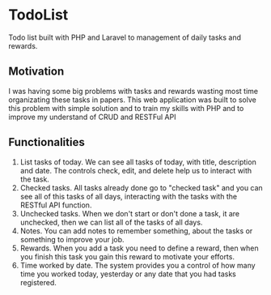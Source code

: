 # TodoList

Todo list built with PHP and Laravel to management of daily tasks and rewards.

## Motivation

I was having some big problems with tasks and rewards wasting most time organizating these tasks in papers. This web application was built to solve this problem with simple solution and to train my skills with PHP and to improve my understand of CRUD and RESTFul API

## Functionalities

1. List tasks of today. We can see all tasks of today, with title, description and date. The controls check, edit, and delete help us to interact with the task.
2. Checked tasks. All tasks already done go to "checked task" and you can see all of this tasks of all days, interacting with the tasks with the RESTful API function.
3. Unchecked tasks. When we don't start or don't done a task, it are unchecked, then we can list all of the tasks of all days.
4. Notes. You can add notes to remember something, about the tasks or something to improve your job.
5. Rewards. When you add a task you need to define a reward, then when you finish this task you gain this reward to motivate your efforts.
6. Time worked by date. The system provides you a control of how many time you worked today, yesterday or any date that you had tasks registered. 
